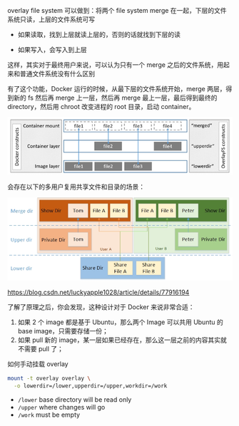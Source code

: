 overlay file system 可以做到：将两个 file system merge 在一起，下层的文件系统只读，上层的文件系统可写

- 如果读取，找到上层就读上层的，否则的话就找到下层的读

- 如果写入，会写入到上层

这样，其实对于最终用户来说，可以认为只有一个 merge 之后的文件系统，用起来和普通文件系统没有什么区别

有了这个功能，Docker 运行的时候，从最下层的文件系统开始，merge 两层，得到新的 fs 然后再 merge 上一层，然后再 merge 最上一层，最后得到最终的 directory，然后用 chroot 改变进程的 root 目录，启动 container。

![How Docker constructs map to OverlayFS constructs](.assets/overlay_constructs.jpg)

会存在以下的多用户复用共享文件和目录的场景：

![img](.assets/20170916113511895.jpeg)

<https://blog.csdn.net/luckyapple1028/article/details/77916194>

了解了原理之后，你会发现，这种设计对于 Docker 来说非常合适：

1. 如果 2 个 image 都是基于 Ubuntu，那么两个 Image 可以共用 Ubuntu 的 base image，只需要存储一份；
2. 如果 pull 新的 image，某一层如果已经存在，那么这一层之前的内容其实就不需要 pull 了；



如何手动挂载 overlay

```bash
mount -t overlay overlay \
  -o lowerdir=/lower,upperdir=/upper,workdir=/work
```

- `/lower` base directory will be read only
- `/upper` where changes will go
- `/work` must be empty
